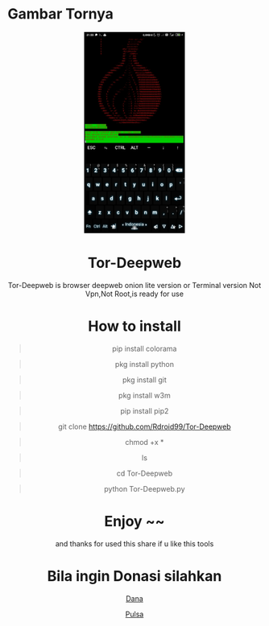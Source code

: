 # Gambar Tornya

<center><img src="https://github.com/Rdroid99/Tor-Deepweb/blob/main/Screenshot_2020-11-18-21-55-48-881_com.termux.jpg?raw=true" widht="450" height="400"
 </center>    
 
# Tor-Deepweb
 
Tor-Deepweb is browser deepweb onion lite version or Terminal version Not Vpn,Not Root,is ready for use

# How to install

  >pip install colorama
  
  >pkg install python
  
  >pkg install git
  
  >pkg install w3m
  
  >pip install pip2
  
  >git clone https://github.com/Rdroid99/Tor-Deepweb
  
  >chmod +x *
  
  >ls
  
  >cd Tor-Deepweb
  
  >python Tor-Deepweb.py 

# Enjoy ~~
and thanks for used this share if u like this tools
# Bila ingin Donasi silahkan
 [Dana](0881023315543)
 
 [Pulsa](0881023315543)

